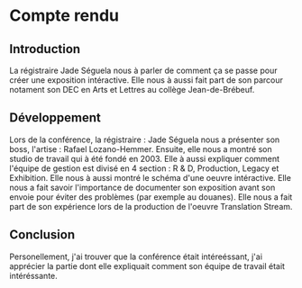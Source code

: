 # Compte rendu

## Introduction
La régistraire Jade Séguela nous à parler de comment ça se passe pour créer une exposition intéractive. Elle nous à aussi fait part de son parcour notament son DEC en Arts et Lettres au collège Jean-de-Brébeuf. 
## Développement
Lors de la conférence, la régistraire : Jade Séguela nous a présenter son boss, l'artise : Rafael Lozano-Hemmer. Ensuite, elle nous a montré son studio de travail qui à été fondé en 2003. Elle à aussi expliquer comment l'équipe de gestion est divisé en 4 section : R & D, Production, Legacy et Exhibition. Elle nous à aussi montré le schéma d'une oeuvre intéractive. Elle nous a fait savoir l'importance de documenter son exposition avant son envoie pour éviter des problèmes (par exemple au douanes). Elle nous a fait part de son expérience lors de la production de l'oeuvre Translation Stream.
## Conclusion
Personellement, j'ai trouver que la conférence était intéreéssant, j'ai apprécier la partie dont elle expliquait comment son équipe de travail était intéréssante.
